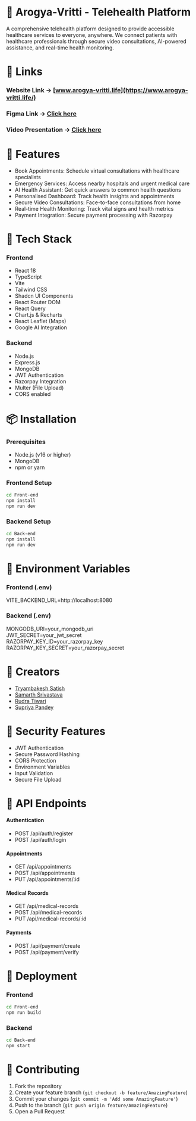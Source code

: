 # 🤍 Arogya-Vritti - Telehealth Platform

A comprehensive telehealth platform designed to provide accessible healthcare services to everyone, anywhere. We connect patients with healthcare professionals through secure video consultations, AI-powered assistance, and real-time health monitoring.

# 🔗 Links
### Website Link -> [www.arogya-vritti.life](https://www.arogya-vritti.life/)
### Figma Link -> [Click here](https://www.figma.com/design/UtV2n14SM6rDQJQT2haHbE/ArogyaVritti-Veersa?node-id=3-584&t=Vy9Z9okfQr54CXkn-1)
### Video Presentation -> [Click here](https://drive.google.com/file/d/10S7WjK8EynDfwDocQFJOsdJD8XW_MG9a/view?usp=sharing)

# 🌟 Features

- Book Appointments: Schedule virtual consultations with healthcare specialists  
- Emergency Services: Access nearby hospitals and urgent medical care  
- AI Health Assistant: Get quick answers to common health questions  
- Personalised Dashboard: Track health insights and appointments  
- Secure Video Consultations: Face-to-face consultations from home  
- Real-time Health Monitoring: Track vital signs and health metrics  
- Payment Integration: Secure payment processing with Razorpay  

# 🚀 Tech Stack

### Frontend
- React 18  
- TypeScript  
- Vite  
- Tailwind CSS  
- Shadcn UI Components  
- React Router DOM  
- React Query  
- Chart.js & Recharts  
- React Leaflet (Maps)  
- Google AI Integration  

### Backend
- Node.js  
- Express.js  
- MongoDB  
- JWT Authentication  
- Razorpay Integration  
- Multer (File Upload)  
- CORS enabled  

# 📦 Installation

### Prerequisites
- Node.js (v16 or higher)  
- MongoDB  
- npm or yarn  

### Frontend Setup
 ```bash
cd Front-end
npm install
npm run dev
```

### Backend Setup
```bash
cd Back-end
npm install
npm run dev
```

# 🔧 Environment Variables

### Frontend (.env)
VITE_BACKEND_URL=http://localhost:8080


### Backend (.env)
MONGODB_URI=your_mongodb_uri  
JWT_SECRET=your_jwt_secret  
RAZORPAY_KEY_ID=your_razorpay_key  
RAZORPAY_KEY_SECRET=your_razorpay_secret  
    

# 👥 Creators

- [Tryambakesh Satish](https://www.linkedin.com/in/tryambakeshsatish/)  
- [Samarth Srivastava](https://www.linkedin.com/in/samarthsrivastava00/)  
- [Rudra Tiwari](https://www.linkedin.com/in/rudra-tiwari1306/)  
- [Supriya Pandey](https://www.linkedin.com/in/supriya-pandey22/)  

# 🔐 Security Features

- JWT Authentication  
- Secure Password Hashing  
- CORS Protection  
- Environment Variables  
- Input Validation  
- Secure File Upload  

# 📱 API Endpoints

#### Authentication
- POST /api/auth/register  
- POST /api/auth/login  

#### Appointments
- GET /api/appointments  
- POST /api/appointments  
- PUT /api/appointments/:id  

#### Medical Records
- GET /api/medical-records  
- POST /api/medical-records  
- PUT /api/medical-records/:id  

#### Payments
- POST /api/payment/create  
- POST /api/payment/verify  

# 🚀 Deployment

### Frontend
```bash
cd Front-end
npm run build
```

### Backend
```bash
cd Back-end
npm start
```

# 🤝 Contributing

1. Fork the repository  
2. Create your feature branch (`git checkout -b feature/AmazingFeature`)  
3. Commit your changes (`git commit -m 'Add some AmazingFeature'`)  
4. Push to the branch (`git push origin feature/AmazingFeature`)  
5. Open a Pull Request  


